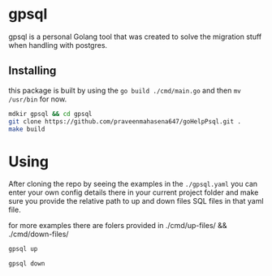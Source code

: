 # gpsql
gpsql is a personal Golang tool that was created to solve the migration stuff when handling with postgres.


## Installing
this package is built by using the `go build ./cmd/main.go` and then `mv /usr/bin` for now.

```bash
mdkir gpsql && cd gpsql
git clone https://github.com/praveenmahasena647/goHelpPsql.git .
make build
```
# Using

After cloning the repo by seeing the examples in the `./gpsql.yaml` you can enter your own config details there in your current project folder and
make sure you provide the relative path to up and down files SQL files in that yaml file.

for more examples there are folers provided in ./cmd/up-files/ && ./cmd/down-files/

```bash
gpsql up
```
```bash
gpsql down
```
